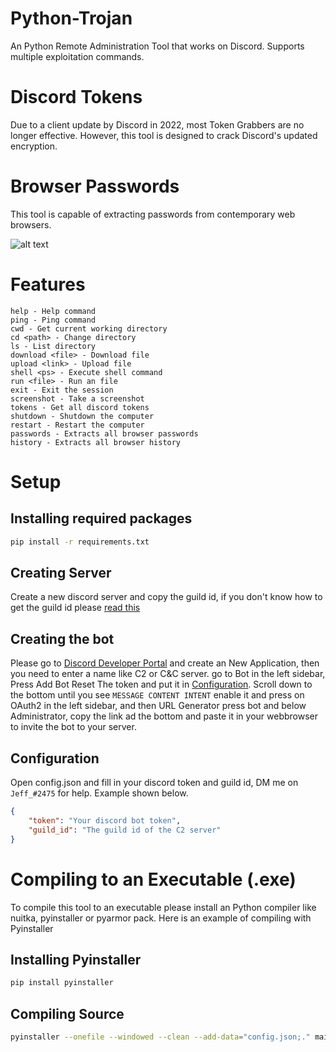 # Python-Trojan

An Python Remote Administration Tool that works on Discord.
Supports multiple exploitation commands.

# Discord Tokens

Due to a client update by Discord in 2022, most Token Grabbers are no longer effective.
However, this tool is designed to crack Discord's updated encryption.

# Browser Passwords

This tool is capable of extracting passwords from contemporary web browsers.

![alt text](https://media.discordapp.net/attachments/1034059578708594690/1051309462473953310/image.png)

# Features

    help - Help command
    ping - Ping command
    cwd - Get current working directory
    cd <path> - Change directory
    ls - List directory
    download <file> - Download file
    upload <link> - Upload file
    shell <ps> - Execute shell command
    run <file> - Run an file
    exit - Exit the session
    screenshot - Take a screenshot
    tokens - Get all discord tokens
    shutdown - Shutdown the computer
    restart - Restart the computer
    passwords - Extracts all browser passwords
    history - Extracts all browser history

# Setup

## Installing required packages

```bash
pip install -r requirements.txt
```
## Creating Server

Create a new discord server and copy the guild id, if you don't know how to get the guild id please [read this](https://en.wikipedia.org/wiki/Template:Discord_Channel#:~:text=Getting%20Channel%2FGuild%20ID,to%20get%20the%20guild%20ID.)

## Creating the bot

Please go to [Discord Developer Portal](https://discord.com/developers/applications) and create an New Application,
then you need to enter a name like C2 or C&C server. go to Bot in the left sidebar, Press Add Bot Reset The token and put it in [Configuration](#configuration).
Scroll down to the bottom until you see ``MESSAGE CONTENT INTENT`` enable it and press on OAuth2 in the left sidebar, and then URL Generator press bot and below Administrator,
copy the link ad the bottom and paste it in your webbrowser to invite the bot to your server.


## Configuration

Open config.json and fill in your discord token and guild id,
DM me on ``Jeff_#2475`` for help. Example shown below.

```json
{
    "token": "Your discord bot token",
    "guild_id": "The guild id of the C2 server"
}
```

# Compiling to an Executable (.exe)

To compile this tool to an executable please install an Python compiler like nuitka, pyinstaller or pyarmor pack.
Here is an example of compiling with Pyinstaller

## Installing Pyinstaller

```bash
pip install pyinstaller
```

## Compiling Source

```bash
pyinstaller --onefile --windowed --clean --add-data="config.json;." main.py 
```
